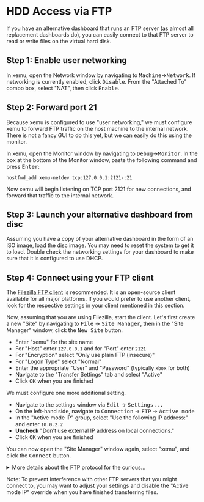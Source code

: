 # HDD Access via FTP

If you have an alternative dashboard that runs an FTP server (as almost all
replacement dashboards do), you can easily connect to that FTP server to read
or write files on the virtual hard disk.

## Step 1: Enable user networking

In xemu, open the Network window by navigating to
<kbd>Machine</kbd>&rarr;<kbd>Network</kbd>. If networking is currently
enabled, click <kbd>Disable</kbd>. From the "Attached To" combo box, select
"NAT", then click <kbd>Enable</kbd>.

## Step 2: Forward port 21

Because xemu is configured to use "user networking," we must configure xemu
to forward FTP traffic on the host machine to the internal network. There is
not a fancy GUI to do this yet, but we can easily do this using the monitor.

In xemu, open the Monitor window by navigating to
<kbd>Debug</kbd>&rarr;<kbd>Monitor</kbd>. In the box at the bottom of the
Monitor window, paste the following command and press <kbd>Enter</kbd>:

```
hostfwd_add xemu-netdev tcp:127.0.0.1:2121-:21
```

Now xemu will begin listening on TCP port 2121 for new connections, and forward
that traffic to the internal network.

## Step 3: Launch your alternative dashboard from disc

Assuming you have a copy of your alternative dashboard in the form of an ISO
image, load the disc image. You may need to reset the system to get it to
load. Double check the networking settings for your dashboard to make sure
that it is configured to use DHCP.

## Step 4: Connect using your FTP client
The [Filezilla FTP client](https://filezilla-project.org/) is recommended. It
is an open-source client available for all major platforms. If you would
prefer to use another client, look for the respective settings in your client
mentioned in this section.

Now, assuming that you are using Filezilla, start the client. Let's first
create a new "Site" by navigating to <kbd>File</kbd> &rarr; <kbd>Site
Manager</kbd>, then in the "Site Manager" window, click the <kbd>New
Site</kbd> button.

* Enter "xemu" for the site name
* For "Host" enter `127.0.0.1` and for "Port" enter `2121`
* For "Encryption" select "Only use plain FTP (insecure)"
* For "Logon Type" select "Normal"
* Enter the appropriate "User" and "Password" (typically `xbox` for both)
* Navigate to the "Transfer Settings" tab and select "Active"
* Click <kbd>OK</kbd> when you are finished

We must configure one more additional setting.

* Navigate to the settings window via <kbd>Edit</kbd> &rarr; <kbd>Settings...</kbd>
* On the left-hand side, navigate to <kbd>Connection</kbd> &rarr; <kbd>FTP</kbd> &rarr; <kbd>Active mode</kbd>
* In the "Active mode IP" group, select "Use the following IP address:" and enter `10.0.2.2`
* **Uncheck** "Don't use external IP address on local connections."
* Click <kbd>OK</kbd> when you are finished

You can now open the "Site Manager" window again, select "xemu", and click the <kbd>Connect</kbd> button.

<details>
<summary>More details about the FTP protocol for the curious...</summary>
FTP has two modes: passive and active.

Passive mode involves the client first connecting to the server for control and
then again on another port other for data. The client first connects, then the
server gives it another address and port to connect to for data. The first
problem with this is that the server reports to the client the only IP address
that it knows (10.0.2.15) which is not correct for our needs--we need 127.0.0.1.
That's alright because we can override this in Filezilla. The second problem is
that we don't know which port the server is going to choose, so we can't forward
it ahead of time.

In active mode, the client first connects to the server, then the server
connects to the client! The client needs to give the IP address for the server
to connect to. By default, it will give your computer's IP address, but the
guest cannot connect to using that IP. So instead we need to override this
setting and provide the IP address that the guest should connect to to actually
connect to the host, which is 10.0.2.2.
</details>

Note: To prevent interference with other FTP servers that you might connect to,
you may want to adjust your settings and disable the "Active mode IP" override
when you have finished transferring files.